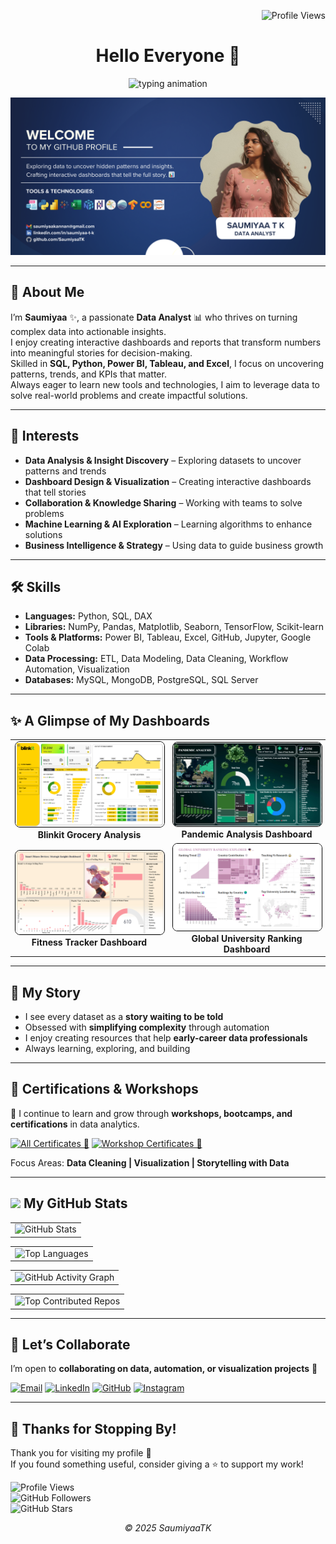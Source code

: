 <!-- Profile views top-right -->
<p align="right">
  <img src="https://komarev.com/ghpvc/?username=SaumiyaaTK&label=Profile%20Views&color=0e75b6&style=flat" alt="Profile Views" />
</p>

<!-- Header -->
<h1 align="center">Hello Everyone 👋</h1>

<!-- Purple-style animated intro -->
<p align="center">
  <img src="https://readme-typing-svg.demolab.com?font=Fira+Code&weight=500&size=20&pause=1000&color=4d77cf&center=true&vCenter=true&width=480&lines=Welcome+to+My+Journey+of+Learning;Turning+Raw+Data+into+Insights" alt="typing animation" />
</p>

<div align="center">
  <img src="https://github.com/SaumiyaaTK/SaumiyaaTK/blob/main/Banner.png" alt="Banner">
</div>

---

## 🚀 About Me

I’m **Saumiyaa** ✨, a passionate **Data Analyst** 📊 who thrives on turning complex data into actionable insights.  
I enjoy creating interactive dashboards and reports that transform numbers into meaningful stories for decision-making.  
Skilled in **SQL, Python, Power BI, Tableau, and Excel**, I focus on uncovering patterns, trends, and KPIs that matter.  
Always eager to learn new tools and technologies, I aim to leverage data to solve real-world problems and create impactful solutions.  

---

## 🔭 Interests

- **Data Analysis & Insight Discovery** – Exploring datasets to uncover patterns and trends  
- **Dashboard Design & Visualization** – Creating interactive dashboards that tell stories  
- **Collaboration & Knowledge Sharing** – Working with teams to solve problems  
- **Machine Learning & AI Exploration** – Learning algorithms to enhance solutions  
- **Business Intelligence & Strategy** – Using data to guide business growth  

---

## 🛠️ Skills

- **Languages:** Python, SQL, DAX  
- **Libraries:** NumPy, Pandas, Matplotlib, Seaborn, TensorFlow, Scikit-learn  
- **Tools & Platforms:** Power BI, Tableau, Excel, GitHub, Jupyter, Google Colab  
- **Data Processing:** ETL, Data Modeling, Data Cleaning, Workflow Automation, Visualization  
- **Databases:** MySQL, MongoDB, PostgreSQL, SQL Server

---

## ✨ A Glimpse of My Dashboards 

<table align="center">
  <tr>
    <td align="center">
      <img src="Blinkit.png" alt="Blinkit Grocery Analysis" width="400" style="border:1px solid black; border-radius:8px;"/><br/>
      <b>Blinkit Grocery Analysis</b>
    </td>
    <td align="center">
      <img src="Pandemic Screenshot.png" alt="Pandemic Analysis Dashboard" width="400" style="border:1px solid black; border-radius:8px;"/><br/>
      <b>Pandemic Analysis Dashboard</b>
    </td>
  </tr>
  <tr>
    <td align="center">
      <img src="Fitness Tracker Screenshot.png" alt="Fitness Tracker Dashboard" width="400" style="border:1px solid black; border-radius:8px;"/><br/>
      <b>Fitness Tracker Dashboard</b>
    </td>
    <td align="center">
      <img src="Ranking Screenshot.png" alt="Global University Ranking Dashboard" width="400" style="border:1px solid black; border-radius:8px;"/><br/>
      <b>Global University Ranking Dashboard</b>
    </td>
  </tr>
</table>

--- 

## 🌟 My Story

- I see every dataset as a **story waiting to be told**  
- Obsessed with **simplifying complexity** through automation  
- I enjoy creating resources that help **early-career data professionals**  
- Always learning, exploring, and building  

---

## 🏅 Certifications & Workshops

📜 I continue to learn and grow through **workshops, bootcamps, and certifications** in data analytics.  

[![All Certificates 🌟](https://img.shields.io/badge/All%20Certificates-%F0%9F%8C%9F-4d77cf?style=for-the-badge&logo=read-the-docs)](Certifications/) 
[![Workshop Certificates 🌟](https://img.shields.io/badge/Workshop%20Certificates-%F0%9F%8C%9F-4d77cf?style=for-the-badge&logo=read-the-docs)](Workshop/)

Focus Areas: **Data Cleaning | Visualization | Storytelling with Data**  

---

## <img src="https://i.pinimg.com/originals/65/c4/f4/65c4f452571be1261e9c623f7da488ac.gif" width="35px"> My GitHub Stats

<table>
  <tr>
    <td>
      <img src="https://github-readme-stats.vercel.app/api?username=SaumiyaaTK&show_icons=true&count_private=true&cache_seconds=1800&bg_color=00000000&title_color=000000&text_color=404040&icon_color=4d77cfrank_icon=github&token=PAT_1" alt="GitHub Stats" />
    </td>
  </tr>
</table>

<table>
  <tr>
    <td>
      <img src="https://github-readme-stats.vercel.app/api/top-langs?username=SaumiyaaTK&show_icons=true&locale=en&layout=compact&bg_color=00000000&title_color=000000&text_color=404040&icon_color=4d77cf&hide_border=true&token=PAT_1" alt="Top Languages" />
    </td>
  </tr>
</table>

<table>
  <tr>
    <td>
      <img src="https://github-readme-activity-graph.vercel.app/graph?username=SaumiyaaTK&bg_color=00000000&color=404040&line=4d77cf&point=4d77cf&area=true&hide_border=true" alt="GitHub Activity Graph" />
    </td>
  </tr>
</table>

<table>
  <tr>
    <td>
      <img src="https://github-contributor-stats.vercel.app/api?username=SaumiyaaTK&limit=5&theme=flat&bg_color=00000000&title_color=000000&text_color=404040&icon_color=4d77cf&hide_border=true&combine_all_yearly_contributions=true" alt="Top Contributed Repos" />
    </td>
  </tr>
</table>

---

## 🤝 Let’s Collaborate

I’m open to **collaborating on data, automation, or visualization projects** 🤝

[![Email](https://img.shields.io/badge/Email-Send-red?style=for-the-badge&logo=gmail)](mailto:saumiyaakannan@gmail.com) 
[![LinkedIn](https://img.shields.io/badge/LINKEDIN-PROFILE-0077B5?style=for-the-badge&logo=linkedin)](https://linkedin.com/in/saumiyaa-t-k) 
[![GitHub](https://img.shields.io/badge/GitHub-Profile-black?style=for-the-badge&logo=github)](https://github.com/SaumiyaaTK) 
[![Instagram](https://img.shields.io/badge/Instagram-Profile-E4405F?style=for-the-badge&logo=instagram&logoColor=white)](https://www.instagram.com/_saumi.teddy_/)

---

## 🚀 Thanks for Stopping By!

Thank you for visiting my profile 💖  
If you found something useful, consider giving a ⭐ to support my work!  

![Profile Views](https://komarev.com/ghpvc/?username=SaumiyaaTK&color=blue&style=flat-square)  
![GitHub Followers](https://img.shields.io/github/followers/SaumiyaaTK?label=Follow&style=social)  
![GitHub Stars](https://img.shields.io/github/stars/SaumiyaaTK?affiliations=OWNER%2CCOLLABORATOR&style=social)  

<p align="center"><em>© 2025 SaumiyaaTK</em></p>

